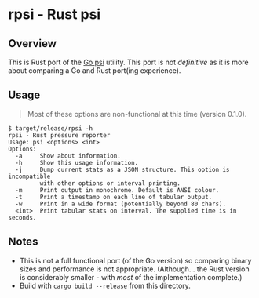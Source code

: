 # rpsi - Rust psi

## Overview

This is Rust port of the [Go psi](../psi/) utility. This port is not *definitive* as it is more about comparing a Go and Rust port(ing experience).

## Usage

> Most of these options are non-functional at this time (version 0.1.0).

```text
$ target/release/rpsi -h
rpsi - Rust pressure reporter
Usage: psi <options> <int>
Options:
  -a     Show about information.
  -h     Show this usage information.
  -j     Dump current stats as a JSON structure. This option is incompatible
         with other options or interval printing.
  -m     Print output in monochrome. Default is ANSI colour.
  -t     Print a timestamp on each line of tabular output.
  -w     Print in a wide format (potentially beyond 80 chars).
  <int>  Print tabular stats on interval. The supplied time is in seconds.
```

## Notes

- This is not a full functional port (of the Go version) so comparing binary sizes and performance is not appropriate. (Although... the Rust version is considerably smaller - with *most* of the implementation complete.)
- Build with ``cargo build --release`` from this directory.
